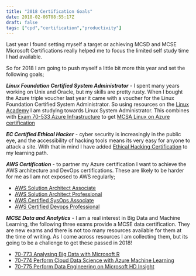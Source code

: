 ```yaml
---
title: "2018 Certification Goals"
date: 2018-02-06T08:55:17Z
draft: false
tags: ["cpd","certification","productivity"]
---
```


Last year I found setting myself a target or achieving MCSD and MCSE Microsoft Certifications really helped me to focus the limited self study time I had available.

So for 2018 I am going to push myself a little bit more this year and set the following goals;

***Linux Foundation Certified System Administrator*** - I spent many years working on Unix and Oracle, but my skills are pretty rusty. When I bought the Azure triple voucher last year it came with a voucher for the Linux Foundation Certified System Administrator. So using resources on the [Linux Academy](https://linuxacademy.com/) I am studying towards Linux System Administrator. This combines with [Exam 70-533 Azure Infrastructure](https://www.microsoft.com/en-us/learning/exam-70-533.aspx) to get [MCSA Linux on Azure certification
](https://www.microsoft.com/en-us/learning/mcsa-linux-azure-certification.aspx)


***EC Certified Ethical Hacker*** - cyber security is increasingly in the public eye, and the accessibility of hacking tools means its very easy for anyone to attack a site. With that in mind I have added [Ethical Hacking Certification](https://www.eccouncil.org/programs/certified-ethical-hacker-ceh/) to my learning path.


***AWS Certification*** - to partner my Azure certification I want to achieve the AWS architecture and DevOps certifications. These are likely to be harder for me as I am not exposed to AWS regularly;

* [AWS Solution Architect Associate](https://aws.amazon.com/certification/certified-solutions-architect-associate/)
* [AWS Solution Architect Professional](https://aws.amazon.com/certification/certified-solutions-architect-professional/)
* [AWS Certified SysOps Associate](https://aws.amazon.com/certification/certified-sysops-admin-associate/)
* [AWS Certified Devops Professional](https://aws.amazon.com/certification/certified-devops-engineer-professional/)

***MCSE Data and Analytics*** - I am a real interest in Big Data and Machine Learning, the following three exams provide a MCSE data certification. They are new exams and there is not too many resources available for them at the time of writing. As I come across resources I am collecting them, but its going to be a challenge to get these passed in 2018!

* [70-773 Analysing Big Data with Microsoft R](https://www.microsoft.com/en-us/learning/exam-70-773.aspx)
* [70-774 Perform Cloud Data Science with Azure Machine Learning](https://www.microsoft.com/en-us/learning/exam-70-774.aspx)
* [70-775 Perform Data Engineering on Microsoft HD Insight](https://www.microsoft.com/en-us/learning/exam-70-775.aspx)

